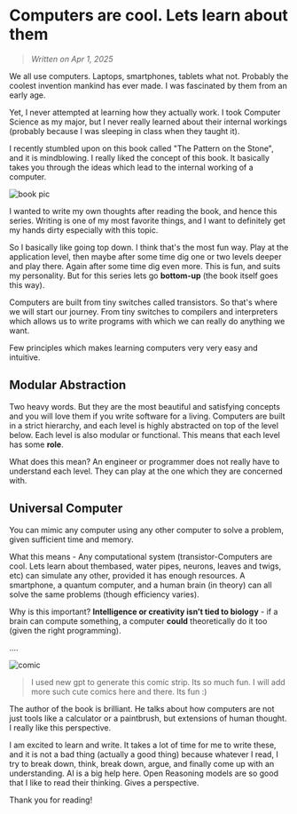 # Computers are cool. Lets learn about them

> *Written on Apr 1, 2025*

We all use computers. Laptops, smartphones, tablets what not. Probably the coolest invention mankind has ever made. I was fascinated by them from an early age. 

Yet, I never attempted at learning how they actually work. I took Computer Science as my major, but I never really learned about their internal workings (probably because I was sleeping in class when they taught it).

I recently stumbled upon on this book called "The Pattern on the Stone", and it is mindblowing. I really liked the concept of this book. It basically takes you through the ideas which lead to the internal working of a computer.

![book pic](/articleimages/computers_book.png)

I wanted to write my own thoughts after reading the book, and hence this series. Writing is one of my most favorite things, and I want to definitely get my hands dirty especially with this topic.

So I basically like going top down. I think that's the most fun way. Play at the application level, then maybe after some time dig one or two levels deeper and play there. Again after some time dig even more. This is fun, and suits my personality. But for this series lets go **bottom-up** (the book itself goes this way).

Computers are built from tiny switches called transistors. So that's where we will start our journey. From tiny switches to compilers and interpreters which allows us to write programs with which we can really do anything we want.

Few principles which makes learning computers very very easy and intuitive.

## Modular Abstraction
Two heavy words. But they are the most beautiful and satisfying concepts and you will love them if you write software for a living. Computers are built in a strict hierarchy, and each level is highly abstracted on top of the level below. Each level is also modular or functional. This means that each level has some **role**.  

What does this mean? An engineer or programmer does not really have to understand each level. They can play at the one which they are concerned with.

## Universal Computer
You can mimic any computer using any other computer to solve a problem, given sufficient time and memory.

What this means - Any computational system (transistor-Computers are cool. Lets learn about thembased, water pipes, neurons, leaves and twigs, etc) can simulate any other, provided it has enough resources.
A smartphone, a quantum computer, and a human brain (in theory) can all solve the same problems (though efficiency varies).

Why is this important? **Intelligence or creativity isn’t tied to biology** - if a brain can compute something, a computer **could** theoretically do it too (given the right programming).

....

![comic](/articleimages/comic1.png)

> I used new gpt to generate this comic strip. Its so much fun. I will add more such cute comics here and there. Its fun :)


The author of the book is brilliant. He talks about how computers are not just tools like a calculator or a paintbrush, but extensions of human thought. I really like this perspective. 


I am excited to learn and write. It takes a lot of time for me to write these, and it is not a bad thing (actually a good thing) because whatever I read, I try to break down, think, break down, argue, and finally come up with an understanding. AI is a big help here. Open Reasoning models are so good that I like to read their thinking. Gives a perspective.

Thank you for reading!


